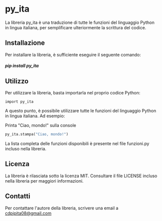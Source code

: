 # py_ita

La libreria py_ita è una traduzione di tutte le funzioni del linguaggio Python in lingua italiana, per semplificare ulteriormente la scrittura del codice.

## Installazione
Per installare la libreria, è sufficiente eseguire il seguente comando:

#####  pip install py_ita

## Utilizzo
Per utilizzare la libreria, basta importarla nel proprio codice Python:
```
import py_ita
```


A questo punto, è possibile utilizzare tutte le funzioni del linguaggio Python in lingua italiana. Ad esempio: 

Printa "Ciao, mondo!" sulla console
```python
py_ita.stampa("Ciao, mondo!")
```
La lista completa delle funzioni disponibili è presente nel file funzioni.py incluso nella libreria. 

## Licenza
La libreria è rilasciata sotto la licenza MIT. Consultare il file LICENSE incluso nella libreria per maggiori informazioni.

## Contatti
Per contattare l'autore della libreria, scrivere una email a cdpipita08@gmail.com


 
